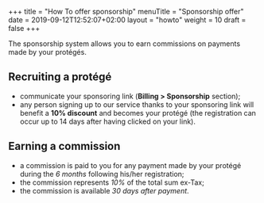 +++
title = "How To offer sponsorship"
menuTitle = "Sponsorship offer"
date = 2019-09-12T12:52:07+02:00
layout = "howto"
weight = 10
draft = false
+++

The sponsorship system allows you to earn commissions on payments made by your protégés.

## Recruiting a protégé

- communicate your sponsoring link (**Billing > Sponsorship** section);
- any person signing up to our service thanks to your sponsoring link will benefit a **10% discount** and becomes your protégé (the registration can occur up to 14 days after having clicked on your link).

## Earning a commission

- a commission is paid to you for any payment made by your protégé during the _6 months_ following his/her registration;
- the commission represents _10%_ of the total sum ex-Tax;
- the commission is available _30 days after payment_.

